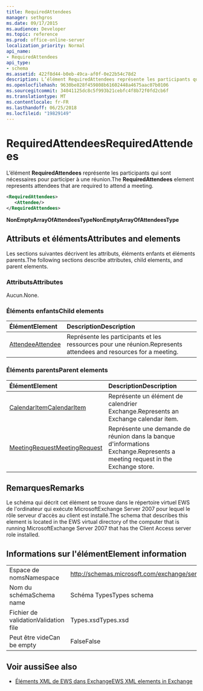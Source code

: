 ```yaml
---
title: RequiredAttendees
manager: sethgros
ms.date: 09/17/2015
ms.audience: Developer
ms.topic: reference
ms.prod: office-online-server
localization_priority: Normal
api_name:
- RequiredAttendees
api_type:
- schema
ms.assetid: 422f8d44-b0eb-49ca-af0f-0e22b54c78d2
description: L’élément RequiredAttendees représente les participants qui sont nécessaires pour participer à une réunion.
ms.openlocfilehash: 9630be828f459808b61602448a4675aac07b0106
ms.sourcegitcommit: 34041125dc8c5f993b21cebfc4f8b72f0fd2cb6f
ms.translationtype: MT
ms.contentlocale: fr-FR
ms.lasthandoff: 06/25/2018
ms.locfileid: "19829149"
---
```

# <a name="requiredattendees"></a><span data-ttu-id="b3b3e-103">RequiredAttendees</span><span class="sxs-lookup"><span data-stu-id="b3b3e-103">RequiredAttendees</span></span>

<span data-ttu-id="b3b3e-104">L’élément **RequiredAttendees** représente les participants qui sont nécessaires pour participer à une réunion.</span><span class="sxs-lookup"><span data-stu-id="b3b3e-104">The **RequiredAttendees** element represents attendees that are required to attend a meeting.</span></span> 
  
```xml
<RequiredAttendees>
   <Attendee/>
</RequiredAttendees>
```

 <span data-ttu-id="b3b3e-105">**NonEmptyArrayOfAttendeesType**</span><span class="sxs-lookup"><span data-stu-id="b3b3e-105">**NonEmptyArrayOfAttendeesType**</span></span>
## <a name="attributes-and-elements"></a><span data-ttu-id="b3b3e-106">Attributs et éléments</span><span class="sxs-lookup"><span data-stu-id="b3b3e-106">Attributes and elements</span></span>

<span data-ttu-id="b3b3e-107">Les sections suivantes décrivent les attributs, éléments enfants et éléments parents.</span><span class="sxs-lookup"><span data-stu-id="b3b3e-107">The following sections describe attributes, child elements, and parent elements.</span></span>
  
### <a name="attributes"></a><span data-ttu-id="b3b3e-108">Attributs</span><span class="sxs-lookup"><span data-stu-id="b3b3e-108">Attributes</span></span>

<span data-ttu-id="b3b3e-109">Aucun.</span><span class="sxs-lookup"><span data-stu-id="b3b3e-109">None.</span></span>
  
### <a name="child-elements"></a><span data-ttu-id="b3b3e-110">Éléments enfants</span><span class="sxs-lookup"><span data-stu-id="b3b3e-110">Child elements</span></span>

|<span data-ttu-id="b3b3e-111">**Élément**</span><span class="sxs-lookup"><span data-stu-id="b3b3e-111">**Element**</span></span>|<span data-ttu-id="b3b3e-112">**Description**</span><span class="sxs-lookup"><span data-stu-id="b3b3e-112">**Description**</span></span>|
|:-----|:-----|
|[<span data-ttu-id="b3b3e-113">Attendee</span><span class="sxs-lookup"><span data-stu-id="b3b3e-113">Attendee</span></span>](attendee.md) <br/> |<span data-ttu-id="b3b3e-114">Représente les participants et les ressources pour une réunion.</span><span class="sxs-lookup"><span data-stu-id="b3b3e-114">Represents attendees and resources for a meeting.</span></span>  <br/> |
   
### <a name="parent-elements"></a><span data-ttu-id="b3b3e-115">Éléments parents</span><span class="sxs-lookup"><span data-stu-id="b3b3e-115">Parent elements</span></span>

|<span data-ttu-id="b3b3e-116">**Élément**</span><span class="sxs-lookup"><span data-stu-id="b3b3e-116">**Element**</span></span>|<span data-ttu-id="b3b3e-117">**Description**</span><span class="sxs-lookup"><span data-stu-id="b3b3e-117">**Description**</span></span>|
|:-----|:-----|
|[<span data-ttu-id="b3b3e-118">CalendarItem</span><span class="sxs-lookup"><span data-stu-id="b3b3e-118">CalendarItem</span></span>](calendaritem.md) <br/> |<span data-ttu-id="b3b3e-119">Représente un élément de calendrier Exchange.</span><span class="sxs-lookup"><span data-stu-id="b3b3e-119">Represents an Exchange calendar item.</span></span>  <br/> |
|[<span data-ttu-id="b3b3e-120">MeetingRequest</span><span class="sxs-lookup"><span data-stu-id="b3b3e-120">MeetingRequest</span></span>](meetingrequest.md) <br/> |<span data-ttu-id="b3b3e-121">Représente une demande de réunion dans la banque d'informations Exchange.</span><span class="sxs-lookup"><span data-stu-id="b3b3e-121">Represents a meeting request in the Exchange store.</span></span>  <br/> |
   
## <a name="remarks"></a><span data-ttu-id="b3b3e-122">Remarques</span><span class="sxs-lookup"><span data-stu-id="b3b3e-122">Remarks</span></span>

<span data-ttu-id="b3b3e-123">Le schéma qui décrit cet élément se trouve dans le répertoire virtuel EWS de l'ordinateur qui exécute MicrosoftExchange Server 2007 pour lequel le rôle serveur d'accès au client est installé.</span><span class="sxs-lookup"><span data-stu-id="b3b3e-123">The schema that describes this element is located in the EWS virtual directory of the computer that is running MicrosoftExchange Server 2007 that has the Client Access server role installed.</span></span>
  
## <a name="element-information"></a><span data-ttu-id="b3b3e-124">Informations sur l'élément</span><span class="sxs-lookup"><span data-stu-id="b3b3e-124">Element information</span></span>

|||
|:-----|:-----|
|<span data-ttu-id="b3b3e-125">Espace de noms</span><span class="sxs-lookup"><span data-stu-id="b3b3e-125">Namespace</span></span>  <br/> |http://schemas.microsoft.com/exchange/services/2006/types  <br/> |
|<span data-ttu-id="b3b3e-126">Nom du schéma</span><span class="sxs-lookup"><span data-stu-id="b3b3e-126">Schema name</span></span>  <br/> |<span data-ttu-id="b3b3e-127">Schéma Types</span><span class="sxs-lookup"><span data-stu-id="b3b3e-127">Types schema</span></span>  <br/> |
|<span data-ttu-id="b3b3e-128">Fichier de validation</span><span class="sxs-lookup"><span data-stu-id="b3b3e-128">Validation file</span></span>  <br/> |<span data-ttu-id="b3b3e-129">Types.xsd</span><span class="sxs-lookup"><span data-stu-id="b3b3e-129">Types.xsd</span></span>  <br/> |
|<span data-ttu-id="b3b3e-130">Peut être vide</span><span class="sxs-lookup"><span data-stu-id="b3b3e-130">Can be empty</span></span>  <br/> |<span data-ttu-id="b3b3e-131">False</span><span class="sxs-lookup"><span data-stu-id="b3b3e-131">False</span></span>  <br/> |
   
## <a name="see-also"></a><span data-ttu-id="b3b3e-132">Voir aussi</span><span class="sxs-lookup"><span data-stu-id="b3b3e-132">See also</span></span>



- [<span data-ttu-id="b3b3e-133">Éléments XML de EWS dans Exchange</span><span class="sxs-lookup"><span data-stu-id="b3b3e-133">EWS XML elements in Exchange</span></span>](ews-xml-elements-in-exchange.md)


